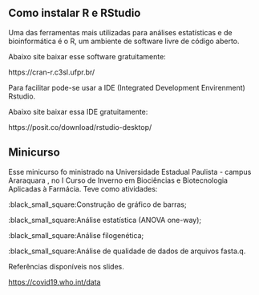 

## <strong> Como instalar R e RStudio </strong>
<p> Uma das ferramentas mais utilizadas para análises estatísticas e de bioinformática é o R, um ambiente de software livre de código aberto.</p>
<p>Abaixo site baixar esse software gratuitamente:</p>
<p>https://cran-r.c3sl.ufpr.br/</p>
<p>Para facilitar pode-se usar a IDE (Integrated Development Envirenment) Rstudio. </p>
<p>Abaixo site baixar essa IDE gratuitamente:</p>
<p>https://posit.co/download/rstudio-desktop/ </p>

## <strong> Minicurso </strong>

Esse minicurso fo ministrado na Universidade Estadual Paulista - campus Araraquara , no  I Curso de Inverno em Biociências e Biotecnologia Aplicadas à Farmácia. 
Teve como atividades:

<p>:black_small_square:Construção de gráfico de barras; </p>
<p>:black_small_square:Análise estatística (ANOVA one-way); </p>
<p>:black_small_square:Análise filogenética;</p>
<p>:black_small_square:Análise de qualidade de dados de arquivos fasta.q.</p>


Referências disponíveis nos slides.

https://covid19.who.int/data
